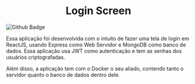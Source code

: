 <h1 align="center">Login Screen</h1>
<p>
    <img alt="Github Badge" src="https://img.shields.io/badge/Javascript-ModuleES-yellow">
</p>
<p>Essa aplicação foi desenvolvida com o intuito de fazer uma tela de login em ReactJS, usando Express como Web Servidor e MongoDB como banco de dados. Essa aplicação usa JWT como autenticação e tem as senhas dos usuários criptografadas.</p>
<p>Além disso, a aplicação tem com o Docker o seu aliado, contendo tanto o servidor quanto o banco de dados dentro dele.</p>
